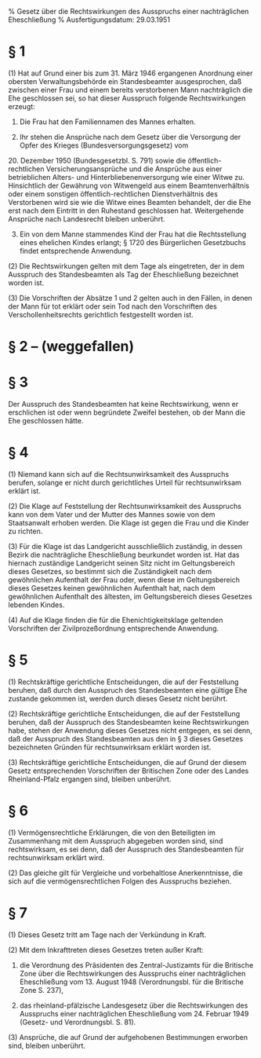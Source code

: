% Gesetz über die Rechtswirkungen des Ausspruchs einer nachträglichen Eheschließung
% Ausfertigungsdatum: 29.03.1951
 
# § 1

(1) Hat auf Grund einer bis zum 31. März 1946 ergangenen Anordnung einer obersten Verwaltungsbehörde ein Standesbeamter ausgesprochen, daß zwischen einer Frau und einem bereits verstorbenen Mann nachträglich die Ehe geschlossen sei, so hat dieser Ausspruch folgende Rechtswirkungen erzeugt:

1. Die Frau hat den Familiennamen des Mannes erhalten.

2. Ihr stehen die Ansprüche nach dem Gesetz über die Versorgung der Opfer des Krieges (Bundesversorgungsgesetz) vom

20\. Dezember 1950 (Bundesgesetzbl. S. 791) sowie die öffentlich-rechtlichen Versicherungsansprüche und die Ansprüche aus einer betrieblichen Alters- und Hinterbliebenenversorgung wie einer Witwe zu. Hinsichtlich der Gewährung von Witwengeld aus einem Beamtenverhältnis oder einem sonstigen öffentlich-rechtlichen Dienstverhältnis des Verstorbenen wird sie wie die Witwe eines Beamten behandelt, der die Ehe erst nach dem Eintritt in den Ruhestand geschlossen hat. Weitergehende Ansprüche nach Landesrecht bleiben unberührt.

3. Ein von dem Manne stammendes Kind der Frau hat die Rechtsstellung eines ehelichen Kindes erlangt; § 1720 des Bürgerlichen Gesetzbuchs findet entsprechende Anwendung.

(2) Die Rechtswirkungen gelten mit dem Tage als eingetreten, der in dem Ausspruch des Standesbeamten als Tag der Eheschließung bezeichnet worden ist.

(3) Die Vorschriften der Absätze 1 und 2 gelten auch in den Fällen, in denen der Mann für tot erklärt oder sein Tod nach den Vorschriften des Verschollenheitsrechts gerichtlich festgestellt worden ist.

# § 2 – (weggefallen)

# § 3

Der Ausspruch des Standesbeamten hat keine Rechtswirkung, wenn er erschlichen ist oder wenn begründete Zweifel bestehen, ob der Mann die Ehe geschlossen hätte.

# § 4

(1) Niemand kann sich auf die Rechtsunwirksamkeit des Ausspruchs berufen, solange er nicht durch gerichtliches Urteil für rechtsunwirksam erklärt ist.

(2) Die Klage auf Feststellung der Rechtsunwirksamkeit des Ausspruchs kann von dem Vater und der Mutter des Mannes sowie von dem Staatsanwalt erhoben werden. Die Klage ist gegen die Frau und die Kinder zu richten.

(3) Für die Klage ist das Landgericht ausschließlich zuständig, in dessen Bezirk die nachträgliche Eheschließung beurkundet worden ist. Hat das hiernach zuständige Landgericht seinen Sitz nicht im Geltungsbereich dieses Gesetzes, so bestimmt sich die Zuständigkeit nach dem gewöhnlichen Aufenthalt der Frau oder, wenn diese im Geltungsbereich dieses Gesetzes keinen gewöhnlichen Aufenthalt hat, nach dem gewöhnlichen Aufenthalt des ältesten, im Geltungsbereich dieses Gesetzes lebenden Kindes.

(4) Auf die Klage finden die für die Ehenichtigkeitsklage geltenden Vorschriften der Zivilprozeßordnung entsprechende Anwendung.

# § 5

(1) Rechtskräftige gerichtliche Entscheidungen, die auf der Feststellung beruhen, daß durch den Ausspruch des Standesbeamten eine gültige Ehe zustande gekommen ist, werden durch dieses Gesetz nicht berührt.

(2) Rechtskräftige gerichtliche Entscheidungen, die auf der Feststellung beruhen, daß der Ausspruch des Standesbeamten keine Rechtswirkungen habe, stehen der Anwendung dieses Gesetzes nicht entgegen, es sei denn, daß der Ausspruch des Standesbeamten aus den in § 3 dieses Gesetzes bezeichneten Gründen für rechtsunwirksam erklärt worden ist.

(3) Rechtskräftige gerichtliche Entscheidungen, die auf Grund der diesem Gesetz entsprechenden Vorschriften der Britischen Zone oder des Landes Rheinland-Pfalz ergangen sind, bleiben unberührt.

# § 6

(1) Vermögensrechtliche Erklärungen, die von den Beteiligten im Zusammenhang mit dem Ausspruch abgegeben worden sind, sind rechtswirksam, es sei denn, daß der Ausspruch des Standesbeamten für rechtsunwirksam erklärt wird.

(2) Das gleiche gilt für Vergleiche und vorbehaltlose Anerkenntnisse, die sich auf die vermögensrechtlichen Folgen des Ausspruchs beziehen.

# § 7

(1) Dieses Gesetz tritt am Tage nach der Verkündung in Kraft.

(2) Mit dem Inkrafttreten dieses Gesetzes treten außer Kraft:

1. die Verordnung des Präsidenten des Zentral-Justizamts für die Britische Zone über die Rechtswirkungen des Ausspruchs einer nachträglichen Eheschließung vom 13. August 1948 (Verordnungsbl. für die Britische Zone S. 237),

2. das rheinland-pfälzische Landesgesetz über die Rechtswirkungen des Ausspruchs einer nachträglichen Eheschließung vom 24. Februar 1949 (Gesetz- und Verordnungsbl. S. 81).

(3) Ansprüche, die auf Grund der aufgehobenen Bestimmungen erworben sind, bleiben unberührt.
